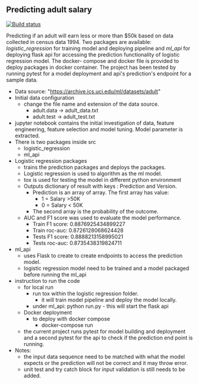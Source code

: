 ## Predicting adult salary
[![Build status](https://badge.buildkite.com/2541d5fd605b982f6ce95b1fe75894143ae00d7113831a8e39.svg)](https://buildkite.com/al/adult-salary)

Predicting if an adult will earn less or more than $50k based on data collected in census data 1994. Two packages are available: *logistic_regression* for
training model and deploying pipeline and *ml_api* for deploying flask api for accessing the prediction functionality 
of logistic regression model. The docker- compose and docker file is provided to deploy packages in docker
container. The project has been tested by running pytest for a model deployment and api's prediction's endpoint for a sample data. 
 
- Data source:  "https://archive.ics.uci.edu/ml/datasets/adult"
- Initial data configuration
    - change the file name and extension of the data source.
        - adult.data -> adult_data.txt
        - adult.test -> adult_test.txt
- jupyter notebook contains the initial investigation of data, feature engineering, feature selection
 and model tuning. Model parameter is extracted.
- There is two packages inside src
    - logistic_regression
    - ml_api 
- Logistic regression packages
    - trains the prediction packages and deploys the packages. 
    - Logistic regression is used to algorithm as the ml model.
    - tox is used for testing the model in different python environment
    - Outputs dictionary of result with keys : Prediction and Version. 
        - Prediction is an array of array. The first array has value:
            - 1 = Salary >50K
            - 0 = Salary < 50K
        - The second array is the probability of the outcome.
    - AUC and F1 score was used to evaluate the model performance.
        - Train F1 score: 0.8876925434899227
        - Train roc-auc: 0.8726128068624428
        - Tests F1 score: 0.8888213158995021
        - Tests roc-auc: 0.8735438319824711
- ml_api
    - uses Flask to create to create endpoints to access the prediction model.
    - logistic regression model need to be trained and a model packaged before running the ml_api
- instruction to run the code
    - for local run
        - run tox within the logistic regression folder. 
            - it will train model pipeline and deploy the model locally.
        - under ml_api: python run.py - this will start the flask api
    - Docker deployment
        - to deploy with docker compose
            - docker-compose run
    - the current project runs pytest for model building and deployment and a second pytest
    for the api to check if the prediction end point is running.
- Notes:
    - the input data sequence need to be matched with what the model expects or the prediction will not be
    correct and it may throw error. 
    - unit test and try catch block for input validation is still needs to be added.
    
    

    


